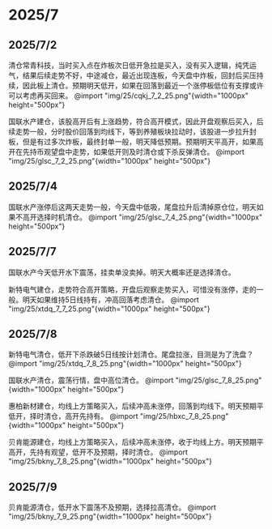 # 2025/7

## 2025/7/2

清仓常青科技，当时买入点在炸板次日低开急拉是买入，没有买入逻辑，纯凭运气，结果后续走势不好，中途减仓，最近出现连板，今天盘中炸板，回封后买压持续，因此板上清仓。预期明天低开，如果在回落到最近一个涨停板低位有支撑或许可以考虑再买回来。
@import "img/25/cqkj_7_2_25.png"{width="1000px" height="500px"}

国联水产建仓，该股高开后有上涨趋势，符合高开模式，因此开盘观察后买入，后续走势一般，分时股价回落到均线下，等到养殖板块拉动时，该股进一步拉升封板，但是有过多次炸板，最终封单一般，明天降低预期。预期明天平高开，如果高开在先持币观望盘中走势，如果低开则及时清仓或下杀反弹清仓。
@import "img/25/glsc_7_2_25.png"{width="1000px" height="500px"}

## 2025/7/4

国联水产涨停后这两天走势一般，今天盘中低吸，尾盘拉升后清掉原仓位，明天如果不高开选择时机清仓。
@import "img/25/glsc_7_4_25.png"{width="1000px" height="500px"}

## 2025/7/7

国联水产今天低开水下震荡，挂卖单没卖掉。明天大概率还是选择清仓。

新特电气建仓，走势符合高开策略，开盘后观察走势买入，可惜没有涨停，走的一般。明天如果维持5日线持有，冲高回落考虑清仓。
@import "img/25/xtdq_7_7_25.png"{width="1000px" height="500px"}

## 2025/7/8

新特电气清仓，低开下杀跌破5日线按计划清仓。尾盘拉涨，目测是为了洗盘？
@import "img/25/xtdq_7_8_25.png"{width="1000px" height="500px"}

国联水产清仓，震荡行情，盘中高位清仓。
@import "img/25/glsc_7_8_25.png"{width="1000px" height="500px"}

惠柏新材建仓，均线上方策略买入，后续冲高未涨停，回落到均线下。明天预期平低开，择时清仓，高开先持有。
@import "img/25/hbxc_7_8_25.png"{width="1000px" height="500px"}

贝肯能源建仓，均线上方策略买入，后续冲高未涨停，收于均线上方。明天预期平高开，先持有观望，低开不及预期，择时清仓。
@import "img/25/bkny_7_8_25.png"{width="1000px" height="500px"}

## 2025/7/9

贝肯能源清仓，低开水下震荡不及预期，选择拉高清仓。
@import "img/25/bkny_7_9_25.png"{width="1000px" height="500px"}

